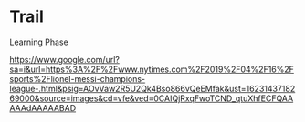 # Trail
Learning Phase

https://www.google.com/url?sa=i&url=https%3A%2F%2Fwww.nytimes.com%2F2019%2F04%2F16%2Fsports%2Flionel-messi-champions-league-.html&psig=AOvVaw2R5U2Qk4Bso866vQeEMfak&ust=1623143718269000&source=images&cd=vfe&ved=0CAIQjRxqFwoTCND_qtuXhfECFQAAAAAdAAAAABAD
